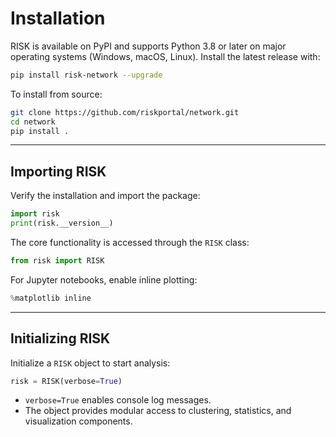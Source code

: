 # Installation

RISK is available on PyPI and supports Python 3.8 or later on major operating systems (Windows, macOS, Linux). Install the latest release with:

```bash
pip install risk-network --upgrade
```

To install from source:

```bash
git clone https://github.com/riskportal/network.git
cd network
pip install .
```

---

## Importing RISK

Verify the installation and import the package:

```python
import risk
print(risk.__version__)
```

The core functionality is accessed through the `RISK` class:

```python
from risk import RISK
```

For Jupyter notebooks, enable inline plotting:

```python
%matplotlib inline
```

---

## Initializing RISK

Initialize a `RISK` object to start analysis:

```python
risk = RISK(verbose=True)
```

- `verbose=True` enables console log messages.
- The object provides modular access to clustering, statistics, and visualization components.

